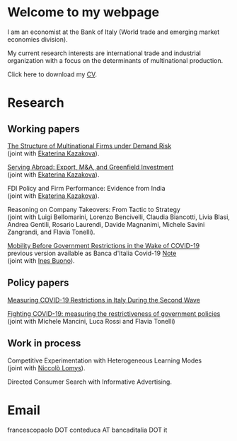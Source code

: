 # Welcome to my webpage

I am an economist at the Bank of Italy (World trade and emerging market economies division).

My current research interests are international trade and industrial organization with a focus on the determinants of multinational production.

Click here to download my <a href="https://drive.google.com/file/d/1yV_mKnNQXStVgrQJPjPGlhg_NKAb7wz4/view?usp=sharing">CV</a>.

# Research

## Working papers

<a href = "https://drive.google.com/file/d/12a7-yrnwIpMa19hrOaZMtwdSoxmmFGnP/view">The Structure of Multinational Firms under Demand Risk</a><br>(joint with <a href = "https://ekaterinakazakova.com/"> Ekaterina Kazakova</a>).

<a href = "https://drive.google.com/file/d/1rWhlbiC8pCSQvjzhEfCo6I7vKjZqfTow/view">Serving Abroad: Export, M&A, and Greenfield Investment</a><br>(joint with <a href = "https://ekaterinakazakova.com/"> Ekaterina Kazakova</a>).

<!--<a href = "https://ekaterinakazakova.files.wordpress.com/2021/04/fdi-policy-and-firm-performance-evidence-from-india.pdf">FDI Policy and Firm Performance: Evidence from India</a><br>(joint with <a href = "https://ekaterinakazakova.com/"> Ekaterina Kazakova</a>).-->

FDI Policy and Firm Performance: Evidence from India<br>(joint with <a href = "https://ekaterinakazakova.com/"> Ekaterina Kazakova</a>).

Reasoning on Company Takeovers: From Tactic to Strategy<br>(joint with Luigi Bellomarini, Lorenzo Bencivelli, Claudia Biancotti, Livia Blasi, Andrea Gentili, Rosario Laurendi, Davide Magnanimi, Michele Savini Zangrandi, and Flavia Tonelli).

<a href = "https://drive.google.com/file/d/12zzqqgky6vsbScPJ3_eoO-nwTsZQYR8d/view?usp=sharing">Mobility Before Government Restrictions in the Wake of COVID-19</a><br>
previous version available as Banca d'Italia Covid-19 <a href = "https://www.bancaditalia.it/pubblicazioni/note-covid-19/2020/Nota_Covid_Mobility_Before_Gvt_Restrictions_09112020.pdf">Note</a><br>(joint with <a href = "https://sites.google.com/site/inesbuono/home">Ines Buono</a>).

## Policy papers

<a href = "https://www.bancaditalia.it/pubblicazioni/note-covid-19/2021/mobility_restrictions_italy_second_wave.pdf">Measuring COVID-19 Restrictions in Italy During the Second Wave</a>

<!-- <a href = "https://www.sipotra.it/wp-content/uploads/2020/11/MOBILITY-BEFORE-GOVERNMENT-RESTRICTIONS-IN-THE-WAKE-OF-COVID-19.pdf">Mobility Before Government Restrictions in the Wake of COVID-19</a><br>(joint with <a href = "https://sites.google.com/site/inesbuono/home">Ines Buono</a>).-->

<a href = "https://www.bancaditalia.it/pubblicazioni/note-covid-19/2020/Nota_Lockdown_circolazione.pdf">Fighting COVID-19: measuring the restrictiveness of government policies</a><br>(joint with Michele Mancini, Luca Rossi and Flavia Tonelli)

## Work in process

Competitive Experimentation with Heterogeneous Learning Modes<br>(joint with <a href = "https://niccololomys.com/">Niccolò Lomys</a>). 

Directed Consumer Search with Informative Advertising.

# Email

francescopaolo DOT conteduca AT bancaditalia DOT it

<a href="https://www.revolvermaps.com/?target=enlarge&amp;i=0zc0mexk33u"><img src="//ra.revolvermaps.com/h/m/a/0/ff0000/128/0/0zc0mexk33u.png" width="1" height="1" alt="Map" style="border:0;"></a>
